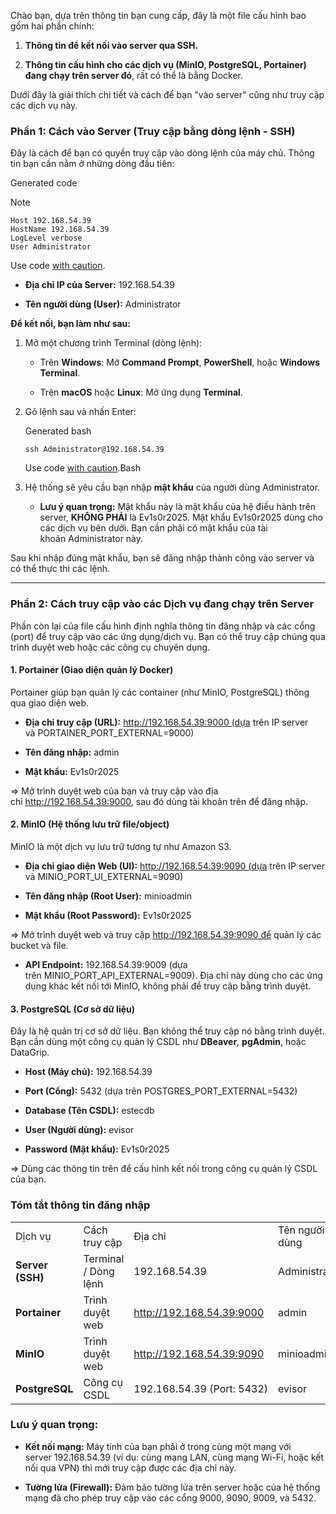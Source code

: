 Chào bạn, dựa trên thông tin bạn cung cấp, đây là một file cấu hình bao gồm hai phần chính:

1. **Thông tin để kết nối vào server qua SSH.**
    
2. **Thông tin cấu hình cho các dịch vụ (MinIO, PostgreSQL, Portainer) đang chạy trên server đó**, rất có thể là bằng Docker.
    

Dưới đây là giải thích chi tiết và cách để bạn "vào server" cũng như truy cập các dịch vụ này.

### Phần 1: Cách vào Server (Truy cập bằng dòng lệnh - SSH)

Đây là cách để bạn có quyền truy cập vào dòng lệnh của máy chủ. Thông tin bạn cần nằm ở những dòng đầu tiên:

Generated code

> [!note]
> ```
> Host 192.168.54.39
> HostName 192.168.54.39
> LogLevel verbose
> User Administrator
> ```


Use code [with caution](https://support.google.com/legal/answer/13505487).

- **Địa chỉ IP của Server:** 192.168.54.39
    
- **Tên người dùng (User):** Administrator
    

**Để kết nối, bạn làm như sau:**

1. Mở một chương trình Terminal (dòng lệnh):
    
    - Trên **Windows**: Mở **Command Prompt**, **PowerShell**, hoặc **Windows Terminal**.
        
    - Trên **macOS** hoặc **Linux**: Mở ứng dụng **Terminal**.
        
2. Gõ lệnh sau và nhấn Enter:
    
    Generated bash
    
    ```
    ssh Administrator@192.168.54.39
    ```
    
    Use code [with caution](https://support.google.com/legal/answer/13505487).Bash
    
3. Hệ thống sẽ yêu cầu bạn nhập **mật khẩu** của người dùng Administrator.
    
    - **Lưu ý quan trọng:** Mật khẩu này là mật khẩu của hệ điều hành trên server, **KHÔNG PHẢI** là Ev1s0r2025. Mật khẩu Ev1s0r2025 dùng cho các dịch vụ bên dưới. Bạn cần phải có mật khẩu của tài khoản Administrator này.
        

Sau khi nhập đúng mật khẩu, bạn sẽ đăng nhập thành công vào server và có thể thực thi các lệnh.

---

### Phần 2: Cách truy cập vào các Dịch vụ đang chạy trên Server

Phần còn lại của file cấu hình định nghĩa thông tin đăng nhập và các cổng (port) để truy cập vào các ứng dụng/dịch vụ. Bạn có thể truy cập chúng qua trình duyệt web hoặc các công cụ chuyên dụng.

#### 1. Portainer (Giao diện quản lý Docker)

Portainer giúp bạn quản lý các container (như MinIO, PostgreSQL) thông qua giao diện web.

- **Địa chỉ truy cập (URL):** http://192.168.54.39:9000 (dựa trên IP server và PORTAINER_PORT_EXTERNAL=9000)
    
- **Tên đăng nhập:** admin
    
- **Mật khẩu:** Ev1s0r2025
    

=> Mở trình duyệt web của bạn và truy cập vào địa chỉ http://192.168.54.39:9000, sau đó dùng tài khoản trên để đăng nhập.

#### 2. MinIO (Hệ thống lưu trữ file/object)

MinIO là một dịch vụ lưu trữ tương tự như Amazon S3.

- **Địa chỉ giao diện Web (UI):** http://192.168.54.39:9090 (dựa trên IP server và MINIO_PORT_UI_EXTERNAL=9090)
    
- **Tên đăng nhập (Root User):** minioadmin
    
- **Mật khẩu (Root Password):** Ev1s0r2025
    

=> Mở trình duyệt web và truy cập http://192.168.54.39:9090 để quản lý các bucket và file.

- **API Endpoint:** 192.168.54.39:9009 (dựa trên MINIO_PORT_API_EXTERNAL=9009). Địa chỉ này dùng cho các ứng dụng khác kết nối tới MinIO, không phải để truy cập bằng trình duyệt.
    

#### 3. PostgreSQL (Cơ sở dữ liệu)

Đây là hệ quản trị cơ sở dữ liệu. Bạn không thể truy cập nó bằng trình duyệt. Bạn cần dùng một công cụ quản lý CSDL như **DBeaver**, **pgAdmin**, hoặc DataGrip.

- **Host (Máy chủ):** 192.168.54.39
    
- **Port (Cổng):** 5432 (dựa trên POSTGRES_PORT_EXTERNAL=5432)
    
- **Database (Tên CSDL):** estecdb
    
- **User (Người dùng):** evisor
    
- **Password (Mật khẩu):** Ev1s0r2025
    

=> Dùng các thông tin trên để cấu hình kết nối trong công cụ quản lý CSDL của bạn.

### Tóm tắt thông tin đăng nhập

|                  |                      |                            |                |                             |
| ---------------- | -------------------- | -------------------------- | -------------- | --------------------------- |
| Dịch vụ          | Cách truy cập        | Địa chỉ                    | Tên người dùng | Mật khẩu                    |
| **Server (SSH)** | Terminal / Dòng lệnh | 192.168.54.39              | Administrator  | (Mật khẩu riêng của server) |
| **Portainer**    | Trình duyệt web      | http://192.168.54.39:9000  | admin          | Ev1s0r2025                  |
| **MinIO**        | Trình duyệt web      | http://192.168.54.39:9090  | minioadmin     | Ev1s0r2025                  |
| **PostgreSQL**   | Công cụ CSDL         | 192.168.54.39 (Port: 5432) | evisor         | Ev1s0r2025                  |

### Lưu ý quan trọng:

- **Kết nối mạng:** Máy tính của bạn phải ở trong cùng một mạng với server 192.168.54.39 (ví dụ: cùng mạng LAN, cùng mạng Wi-Fi, hoặc kết nối qua VPN) thì mới truy cập được các địa chỉ này.
    
- **Tường lửa (Firewall):** Đảm bảo tường lửa trên server hoặc của hệ thống mạng đã cho phép truy cập vào các cổng 9000, 9090, 9009, và 5432.